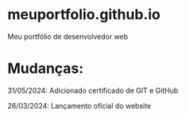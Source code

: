 # meuportfolio.github.io

Meu portfólio de desenvolvedor web

# Mudanças:

31/05/2024: Adicionado certificado de GIT e GitHub

26/03/2024: Lançamento oficial do website
